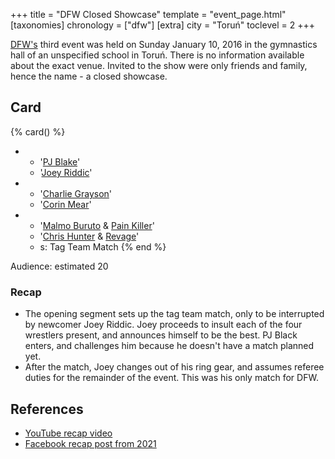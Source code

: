 +++
title = "DFW Closed Showcase"
template = "event_page.html"
[taxonomies]
chronology = ["dfw"]
[extra]
city = "Toruń"
toclevel = 2
+++

[DFW's](@/o/dfw.md) third event was held on Sunday January 10, 2016 in the gymnastics hall of an unspecified school in Toruń. There is no information available about the exact venue. Invited to the show were only friends and family, hence the name - a closed showcase.

## Card

{% card() %}
- - '[PJ Blake](@/w/pj-blake.md)'
  - '[Joey Riddic](@/w/vic-golden.md)'
- - '[Charlie Grayson](@/w/madman-charlie.md)'
  - '[Corin Mear](@/w/corin-mear.md)'
- - '[Malmo Buruto](@/w/malmo-buruto.md) & [Pain Killer](@/w/pain-killer.md)'
  - '[Chris Hunter](@/w/chris-hunter.md) & [Revage](@/w/rafael-kid.md)'
  - s: Tag Team Match
{% end %}

Audience: estimated 20

### Recap

* The opening segment sets up the tag team match, only to be interrupted by newcomer Joey Riddic. Joey proceeds to insult each of the four wrestlers present, and announces himself to be the best. PJ Black enters, and challenges him because he doesn't have a match planned yet.
* After the match, Joey changes out of his ring gear, and assumes referee duties for the remainder of the event. This was his only match for DFW.

## References

* [YouTube recap video](https://youtu.be/-Fa7qIF4c40)
* [Facebook recap post from 2021](https://www.facebook.com/DreamFactoryWrestling/posts/pfbid07r5xqL7CvrTLHuqWh86cRLsyLziTkwoxQj2PAnftPo8K34EHukfsUcTHp8ywq8M1l)
